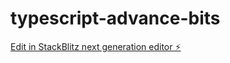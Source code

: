 # typescript-advance-bits

[Edit in StackBlitz next generation editor ⚡️](https://stackblitz.com/~/github.com/vaibhav7000/typescript-advance-bits)
